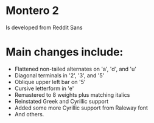 # Montero 2
Is developed from Reddit Sans

# Main changes include:
- Flattened non-tailed alternates on 'a', 'd', and 'u'
- Diagonal terminals in '2', '3', and '5'
- Oblique upper left bar on '5'
- Cursive letterform in 'e'
- Remastered to 8 weights plus matching italics
- Reinstated Greek and Cyrillic support
- Added some more Cyrillic support from Raleway font
- And others.
